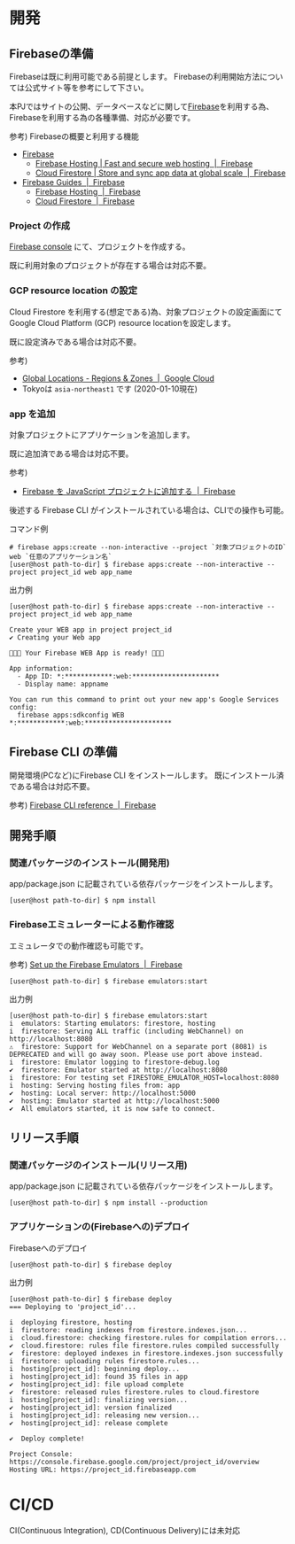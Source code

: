 # 開発

## Firebaseの準備

Firebaseは既に利用可能である前提とします。
Firebaseの利用開始方法については公式サイト等を参考にして下さい。

本PJではサイトの公開、データベースなどに関して[Firebase](https://firebase.google.com/)を利用する為、Firebaseを利用する為の各種準備、対応が必要です。

参考) Firebaseの概要と利用する機能

- [Firebase](https://firebase.google.com/)
  - [Firebase Hosting \| Fast and secure web hosting  \|  Firebase](https://firebase.google.com/products/hosting/)
  - [Cloud Firestore \| Store and sync app data at global scale  \|  Firebase](https://firebase.google.com/products/firestore/)
- [Firebase Guides  \|  Firebase](https://firebase.google.com/docs/guides)
  - [Firebase Hosting  \|  Firebase](https://firebase.google.com/docs/hosting/)
  - [Cloud Firestore  \|  Firebase](https://firebase.google.com/docs/firestore)


### Project の作成

[Firebase console](https://console.firebase.google.com/) にて、プロジェクトを作成する。

既に利用対象のプロジェクトが存在する場合は対応不要。

### GCP resource location の設定

Cloud Firestore を利用する(想定である)為、対象プロジェクトの設定画面にてGoogle Cloud Platform (GCP) resource locationを設定します。

既に設定済みである場合は対応不要。

参考)

- [Global Locations \- Regions & Zones  \|  Google Cloud](https://cloud.google.com/about/locations/)
- Tokyoは `asia-northeast1` です (2020-01-10現在)

### app を追加

対象プロジェクトにアプリケーションを追加します。

既に追加済である場合は対応不要。

参考)

- [Firebase を JavaScript プロジェクトに追加する  \|  Firebase](https://firebase.google.com/docs/web/setup?hl=ja#register-app)

後述する Firebase CLI がインストールされている場合は、CLIでの操作も可能。

コマンド例

```shell
# firebase apps:create --non-interactive --project `対象プロジェクトのID` web `任意のアプリケーション名`
[user@host path-to-dir] $ firebase apps:create --non-interactive --project project_id web app_name
```

出力例

```shell
[user@host path-to-dir] $ firebase apps:create --non-interactive --project project_id web app_name

Create your WEB app in project project_id
✔ Creating your Web app

🎉🎉🎉 Your Firebase WEB App is ready! 🎉🎉🎉

App information:
  - App ID: *:************:web:**********************
  - Display name: appname

You can run this command to print out your new app's Google Services config:
  firebase apps:sdkconfig WEB *:************:web:**********************
```

<!---
## Cloud Firestore のセットアップ

データベースとして Cloud Firestore を利用する為の対応です。

[Cloud Firestore  \|  Firebase](https://firebase.google.com/docs/firestore)

Security rules の選択は任意。
後程上書きする為問題ありません。

[appname – appname – Firebase console](https://console.firebase.google.com/project/project_id/database)
--->

## Firebase CLI の準備

開発環境(PCなど)にFirebase CLI をインストールします。
既にインストール済である場合は対応不要。

参考) [Firebase CLI reference  \|  Firebase](https://firebase.google.com/docs/cli)

## 開発手順

### 関連パッケージのインストール(開発用)

app/package.json に記載されている依存パッケージをインストールします。

```shell
[user@host path-to-dir] $ npm install
```

### Firebaseエミュレーターによる動作確認

エミュレータでの動作確認も可能です。

参考) [Set up the Firebase Emulators  \|  Firebase](https://firebase.google.com/docs/rules/emulator-setup)

```shell
[user@host path-to-dir] $ firebase emulators:start
```

出力例

```shell
[user@host path-to-dir] $ firebase emulators:start
i  emulators: Starting emulators: firestore, hosting
i  firestore: Serving ALL traffic (including WebChannel) on http://localhost:8080
⚠  firestore: Support for WebChannel on a separate port (8081) is DEPRECATED and will go away soon. Please use port above instead.
i  firestore: Emulator logging to firestore-debug.log
✔  firestore: Emulator started at http://localhost:8080
i  firestore: For testing set FIRESTORE_EMULATOR_HOST=localhost:8080
i  hosting: Serving hosting files from: app
✔  hosting: Local server: http://localhost:5000
✔  hosting: Emulator started at http://localhost:5000
✔  All emulators started, it is now safe to connect.
```

## リリース手順

### 関連パッケージのインストール(リリース用)

app/package.json に記載されている依存パッケージをインストールします。

```shell
[user@host path-to-dir] $ npm install --production
```

### アプリケーションの(Firebaseへの)デプロイ

Firebaseへのデプロイ

```shell
[user@host path-to-dir] $ firebase deploy
```

出力例

```shell
[user@host path-to-dir] $ firebase deploy
=== Deploying to 'project_id'...

i  deploying firestore, hosting
i  firestore: reading indexes from firestore.indexes.json...
i  cloud.firestore: checking firestore.rules for compilation errors...
✔  cloud.firestore: rules file firestore.rules compiled successfully
✔  firestore: deployed indexes in firestore.indexes.json successfully
i  firestore: uploading rules firestore.rules...
i  hosting[project_id]: beginning deploy...
i  hosting[project_id]: found 35 files in app
✔  hosting[project_id]: file upload complete
✔  firestore: released rules firestore.rules to cloud.firestore
i  hosting[project_id]: finalizing version...
✔  hosting[project_id]: version finalized
i  hosting[project_id]: releasing new version...
✔  hosting[project_id]: release complete

✔  Deploy complete!

Project Console: https://console.firebase.google.com/project/project_id/overview
Hosting URL: https://project_id.firebaseapp.com
```

# CI/CD

CI(Continuous Integration), CD(Continuous Delivery)には未対応
